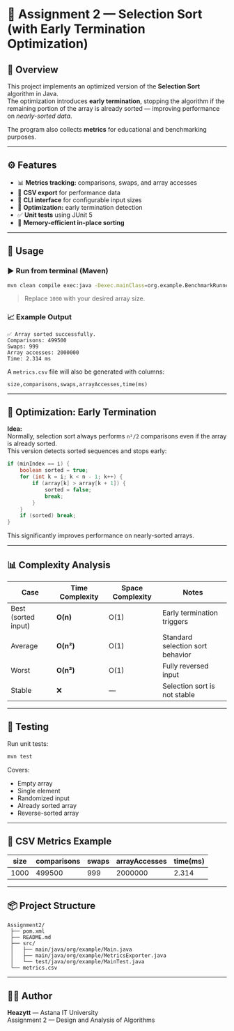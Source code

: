 # 📘 Assignment 2 — Selection Sort (with Early Termination Optimization)

## 🧠 Overview
This project implements an optimized version of the **Selection Sort** algorithm in Java.  
The optimization introduces **early termination**, stopping the algorithm if the remaining portion of the array is already sorted — improving performance on *nearly-sorted data*.

The program also collects **metrics** for educational and benchmarking purposes.

---

## ⚙️ Features
- 📊 **Metrics tracking:** comparisons, swaps, and array accesses
- 🧾 **CSV export** for performance data
- 🧮 **CLI interface** for configurable input sizes
- 🧠 **Optimization:** early termination detection
- ✅ **Unit tests** using JUnit 5
- 💾 **Memory-efficient in-place sorting**

---

## 🚀 Usage

### ▶️ Run from terminal (Maven)
```bash
mvn clean compile exec:java -Dexec.mainClass=org.example.BenchmarkRunner
```

> Replace `1000` with your desired array size.

### 📈 Example Output
```
✅ Array sorted successfully.
Comparisons: 499500
Swaps: 999
Array accesses: 2000000
Time: 2.314 ms
```

A `metrics.csv` file will also be generated with columns:
```
size,comparisons,swaps,arrayAccesses,time(ms)
```

---

## 🧩 Optimization: Early Termination

**Idea:**  
Normally, selection sort always performs `n²/2` comparisons even if the array is already sorted.  
This version detects sorted sequences and stops early:

```java
if (minIndex == i) {
    boolean sorted = true;
    for (int k = i; k < n - 1; k++) {
        if (array[k] > array[k + 1]) {
            sorted = false;
            break;
        }
    }
    if (sorted) break;
}
```

This significantly improves performance on nearly-sorted arrays.

---

## 📊 Complexity Analysis

| Case | Time Complexity | Space Complexity | Notes |
|------|------------------|------------------|--------|
| Best (sorted input) | **O(n)** | O(1) | Early termination triggers |
| Average | **O(n²)** | O(1) | Standard selection sort behavior |
| Worst | **O(n²)** | O(1) | Fully reversed input |
| Stable | ❌ | — | Selection sort is not stable |

---

## 🧪 Testing

Run unit tests:
```bash
mvn test
```

Covers:
- Empty array
- Single element
- Randomized input
- Already sorted array
- Reverse-sorted array

---

## 🧾 CSV Metrics Example
| size | comparisons | swaps | arrayAccesses | time(ms) |
|------|--------------|--------|----------------|-----------|
| 1000 | 499500 | 999 | 2000000 | 2.314 |

---

## 📦 Project Structure
```
Assignment2/
 ├── pom.xml
 ├── README.md
 ├── src/
 │   ├── main/java/org/example/Main.java
 │   ├── main/java/org/example/MetricsExporter.java
 │   └── test/java/org/example/MainTest.java
 └── metrics.csv
```

---

## 🧑‍💻 Author
**Heazytt** — Astana IT University  
Assignment 2 — Design and Analysis of Algorithms  
